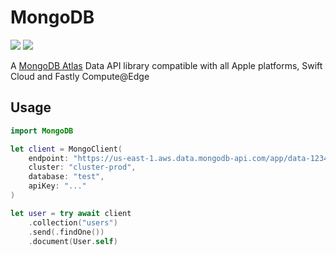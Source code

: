# MongoDB

[![](https://img.shields.io/endpoint?url=https%3A%2F%2Fswiftpackageindex.com%2Fapi%2Fpackages%2Fswift-cloud%2FMongoDB%2Fbadge%3Ftype%3Dswift-versions)](https://swiftpackageindex.com/swift-cloud/MongoDB)
[![](https://img.shields.io/endpoint?url=https%3A%2F%2Fswiftpackageindex.com%2Fapi%2Fpackages%2Fswift-cloud%2FMongoDB%2Fbadge%3Ftype%3Dplatforms)](https://swiftpackageindex.com/swift-cloud/MongoDB)

A [MongoDB Atlas](https://www.mongodb.com/atlas) Data API library compatible with all Apple platforms, Swift Cloud and Fastly Compute@Edge

## Usage

```swift
import MongoDB

let client = MongoClient(
    endpoint: "https://us-east-1.aws.data.mongodb-api.com/app/data-12345/endpoint/data/v1",
    cluster: "cluster-prod",
    database: "test",
    apiKey: "..."
)

let user = try await client
    .collection("users")
    .send(.findOne())
    .document(User.self)
```

